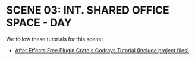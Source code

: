 # SCENE 03: INT. SHARED OFFICE SPACE - DAY

We follow these tutorials for this scene:

- [After Effects Free Plugin Crate's Godrays Tutorial (Include project files)](https://www.youtube.com/watch?v=YQPPykQmRak)